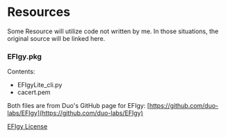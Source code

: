 # Resources

Some Resource will utilize code not written by me. In those situations, the original source will be linked here.

### EFIgy.pkg
Contents:

* EFIgyLite_cli.py
* cacert.pem

Both files are from Duo's GitHub page for EFIgy: [https://github.com/duo-labs/EFIgy](https://github.com/duo-labs/EFIgy)

[EFIgy License](https://github.com/duo-labs/EFIgy/blob/master/LICENSE)